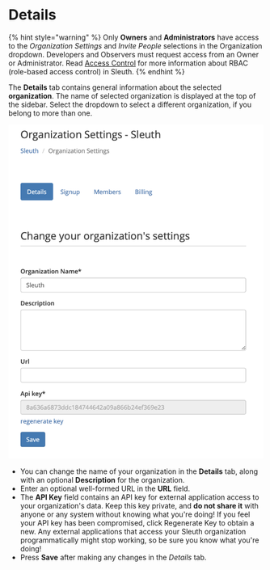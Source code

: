 # Details

{% hint style="warning" %}
Only **Owners** and **Administrators** have access to the _Organization Settings_ and _Invite People_ selections in the Organization dropdown. Developers and Observers must request access from an Owner or Administrator. Read [Access Control](../../access-control.md) for more information about RBAC \(role-based access control\) in Sleuth. 
{% endhint %}

The **Details** tab contains general information about the selected **organization**. The name of selected organization is displayed at the top of the sidebar. Select the dropdown to select a different organization, if you belong to more than one. 

![](../../.gitbook/assets/org-details.png)

* You can change the name of your organization in the **Details** tab, along with an optional **Description** for the organization. 
* Enter an optional well-formed URL in the **URL** field. 
* The **API Key** field contains an API key for external application access to your organization's data. Keep this key private, and **do not share it** with anyone or any system without knowing what you're doing! If you feel your API key has been compromised, click Regenerate Key to obtain a new. Any external applications that access your Sleuth organization programmatically might stop working, so be sure you know what you're doing! 
* Press **Save** after making any changes in the _Details_ tab. 

